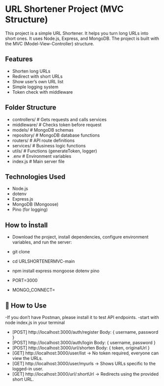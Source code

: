 # URL Shortener Project (MVC Structure)

This project is a simple URL Shortener. It helps you turn long URLs into short ones. It uses Node.js, Express, and MongoDB. The project is built with the MVC (Model-View-Controller) structure.

## Features

- Shorten long URLs  
- Redirect with short URLs  
- Show user’s own URL list  
- Simple logging system  
- Token check with middleware  

## Folder Structure

- controllers/ # Gets requests and calls services
- middleware/ # Checks token before request
- models/ # MongoDB schemas
- repository/ # MongoDB database functions
- routers/ # API route definitions
- services/ # Business logic functions
- utils/ # Functions (generateToken, logger)
- .env # Environment variables
- index.js # Main server file

## Technologies Used

- Node.js
- dotenv  
- Express.js  
- MongoDB (Mongoose)  
- Pino (for logging)

## How to İnstall

- Download the project, install dependencies, configure environment variables, and run the server:

- git clone <URLSHORTENERMVC-main>
- cd URLSHORTENERMVC-main
- npm install express mongoose dotenv pino
- PORT=3000
- MONGO_CONNECT=<your-mongodb-connection-string>

## 🚀 How to Use

-If you don’t have Postman, please install it to test API endpoints.
-start with node index.js in your terminal

- [POST] http://localhost:3000/auth/register  Body: { username, password }
- [POST] http://localhost:3000/auth/login     Body: { username, password }
- [POST] http://localhost:3000/url/shorten   Body: { token, originalUrl }
- [GET]  http://localhost:3000/user/list → No token required, everyone can view the URLs.
- [GET]  http://localhost:3000/user/myurls → Shows URLs specific to the logged-in user.
- [GET]  http://localhost:3000/url/:shortUrl  → Redirects using the provided short URL.




